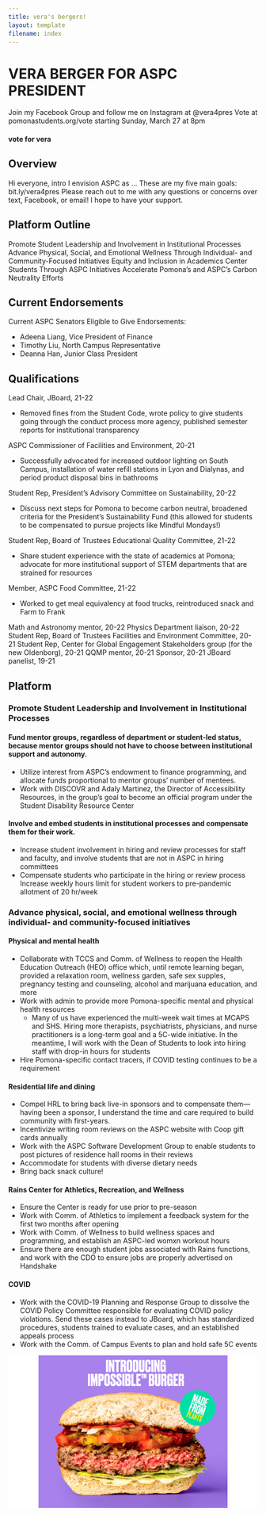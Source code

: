 ```yaml
---
title: vera's bergers!
layout: template
filename: index
--- 
```


# VERA BERGER FOR ASPC PRESIDENT

Join my Facebook Group and follow me on Instagram at @vera4pres
Vote at pomonastudents.org/vote starting Sunday, March 27 at 8pm

#### vote for vera

## Overview
Hi everyone,
intro
I envision ASPC as …
These are my five main goals: 
bit.ly/vera4pres 
Please reach out to me with any questions or concerns over text, Facebook, or email! I hope to have your support. 

## Platform Outline
Promote Student Leadership and Involvement in Institutional Processes
Advance Physical, Social, and Emotional Wellness Through Individual- and Community-Focused Initiatives
Equity and Inclusion in Academics
Center Students Through ASPC Initiatives
Accelerate Pomona’s and ASPC’s Carbon Neutrality Efforts

## Current Endorsements
Current ASPC Senators Eligible to Give Endorsements: 
+ Adeena Liang, Vice President of Finance
+ Timothy Liu, North Campus Representative
+ Deanna Han, Junior Class President

## Qualifications

Lead Chair, JBoard, 21-22
+ Removed fines from the Student Code, wrote policy to give students going through the conduct process more agency, published semester reports for institutional transparency

ASPC Commissioner of Facilities and Environment, 20-21
+ Successfully advocated for increased outdoor lighting on South Campus, installation of water refill stations in Lyon and Dialynas, and period product disposal bins in bathrooms

Student Rep, President’s Advisory Committee on Sustainability, 20-22
+ Discuss next steps for Pomona to become carbon neutral, broadened criteria for the President’s Sustainability Fund (this allowed for students to be compensated to pursue projects like Mindful Mondays!)

Student Rep, Board of Trustees Educational Quality Committee, 21-22
+ Share student experience with the state of academics at Pomona; advocate for more institutional support of STEM departments that are strained for resources

Member, ASPC Food Committee, 21-22
+ Worked to get meal equivalency at food trucks, reintroduced snack and Farm to Frank

Math and Astronomy mentor, 20-22
Physics Department liaison, 20-22
Student Rep, Board of Trustees Facilities and Environment Committee, 20-21
Student Rep, Center for Global Engagement Stakeholders group (for the new Oldenborg), 20-21
QQMP mentor, 20-21
Sponsor, 20-21
JBoard panelist, 19-21


## Platform

### Promote Student Leadership and Involvement in Institutional Processes

#### Fund mentor groups, regardless of department or student-led status, because mentor groups should not have to choose between institutional support and autonomy. 
+ Utilize interest from ASPC’s endowment to finance programming, and allocate funds proportional to mentor groups’ number of mentees.
+ Work with DISCOVR and Adaly Martinez, the Director of Accessibility Resources, in the group’s goal to become an official program under the Student Disability Resource Center 

#### Involve and embed students in institutional processes and compensate them for their work.
+ Increase student involvement in hiring and review processes for staff and faculty, and involve students that are not in ASPC in hiring committees
+ Compensate students who participate in the hiring or review process
Increase weekly hours limit for student workers to pre-pandemic allotment of 20 hr/week

### Advance physical, social, and emotional wellness through individual- and community-focused initiatives

#### Physical and mental health
- Collaborate with TCCS and Comm. of Wellness to reopen the Health Education Outreach (HEO) office which, until remote learning began, provided a relaxation room, wellness garden, safe sex supples, pregnancy testing and counseling, alcohol and marijuana education, and more
- Work with admin to provide more Pomona-specific mental and physical health resources
  - Many of us have experienced the multi-week wait times at MCAPS and SHS. Hiring more therapists, psychiatrists, physicians, and nurse practitioners is a long-term goal and a 5C-wide initiative. In the meantime, I will work with the Dean of Students to look into hiring staff with drop-in hours for students
- Hire Pomona-specific contact tracers, if COVID testing continues to be a requirement

#### Residential life and dining
+ Compel HRL to bring back live-in sponsors and to compensate them—having been a sponsor, I understand the time and care required to build community with first-years. 
+ Incentivize writing room reviews on the ASPC website with Coop gift cards annually
+ Work with the ASPC Software Development Group to enable students to post pictures of residence hall rooms in their reviews
+ Accommodate for students with diverse dietary needs
+ Bring back snack culture!

#### Rains Center for Athletics, Recreation, and Wellness
+ Ensure the Center is ready for use prior to pre-season
+ Work with Comm. of Athletics to implement a feedback system for the first two months after opening
+ Work with Comm. of Wellness to build wellness spaces and programming, and establish an ASPC-led womxn workout hours
+ Ensure there are enough student jobs associated with Rains functions, and work with the CDO to ensure jobs are properly advertised on Handshake

#### COVID
+ Work with the COVID-19 Planning and Response Group to dissolve the COVID Policy Committee responsible for evaluating COVID policy violations. Send these cases instead to JBoard, which has standardized procedures, students trained to evaluate cases, and an established appeals process
+ Work with the Comm. of Campus Events to plan and hold safe 5C events


![be one of vera's bergers today!](Impossible-Burger.png)






